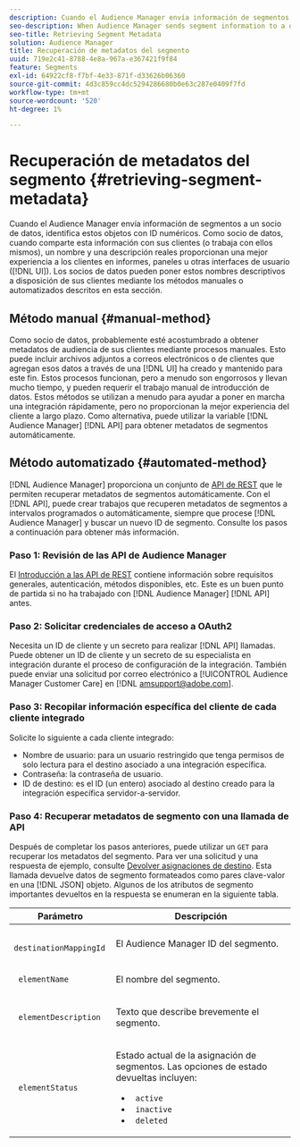 ```yaml
---
description: Cuando el Audience Manager envía información de segmentos a un socio de datos, identifica estos objetos con ID numéricos. Como socio de datos, cuando comparte esta información con sus clientes (o trabaja con ellos mismos), un nombre y una descripción reales proporcionan una mejor experiencia a los clientes en informes, paneles u otras interfaces de usuario (IU). Los socios de datos pueden poner estos nombres descriptivos a disposición de sus clientes mediante los métodos manuales o automatizados descritos en esta sección.
seo-description: When Audience Manager sends segment information to a data partner, it identifies these objects with numeric IDs. As a data partner, when you share this information with your customers (or work with it yourself), an actual name and description provide a better experience for customers in reports, dashboards, or other user interfaces (UI). Data partners can make these friendly names available to their customers with either the manual or automated methods described in this section.
seo-title: Retrieving Segment Metadata
solution: Audience Manager
title: Recuperación de metadatos del segmento
uuid: 719e2c41-8788-4e8a-967a-e367421f9f84
feature: Segments
exl-id: 64922cf8-f7bf-4e33-871f-d33626b06360
source-git-commit: 4d3c859cc4dc5294286680b0e63c287e0409f7fd
workflow-type: tm+mt
source-wordcount: '520'
ht-degree: 1%

---
```


# Recuperación de metadatos del segmento {#retrieving-segment-metadata}

Cuando el Audience Manager envía información de segmentos a un socio de datos, identifica estos objetos con ID numéricos. Como socio de datos, cuando comparte esta información con sus clientes (o trabaja con ellos mismos), un nombre y una descripción reales proporcionan una mejor experiencia a los clientes en informes, paneles u otras interfaces de usuario ([!DNL UI]). Los socios de datos pueden poner estos nombres descriptivos a disposición de sus clientes mediante los métodos manuales o automatizados descritos en esta sección.

## Método manual {#manual-method}

Como socio de datos, probablemente esté acostumbrado a obtener metadatos de audiencia de sus clientes mediante procesos manuales. Esto puede incluir archivos adjuntos a correos electrónicos o de clientes que agregan esos datos a través de una [!DNL UI] ha creado y mantenido para este fin. Estos procesos funcionan, pero a menudo son engorrosos y llevan mucho tiempo, y pueden requerir el trabajo manual de introducción de datos. Estos métodos se utilizan a menudo para ayudar a poner en marcha una integración rápidamente, pero no proporcionan la mejor experiencia del cliente a largo plazo. Como alternativa, puede utilizar la variable [!DNL Audience Manager] [!DNL API] para obtener metadatos de segmentos automáticamente.

## Método automatizado {#automated-method}

[!DNL Audience Manager] proporciona un conjunto de [API de REST](../../api/rest-api-main/rest-api-main.md) que le permiten recuperar metadatos de segmentos automáticamente. Con el [!DNL API], puede crear trabajos que recuperen metadatos de segmentos a intervalos programados o automáticamente, siempre que procese [!DNL Audience Manager] y buscar un nuevo ID de segmento. Consulte los pasos a continuación para obtener más información.

### Paso 1: Revisión de las API de Audience Manager

El [Introducción a las API de REST](../../api/rest-api-main/aam-api-getting-started.md) contiene información sobre requisitos generales, autenticación, métodos disponibles, etc. Este es un buen punto de partida si no ha trabajado con [!DNL Audience Manager] [!DNL API] antes.

### Paso 2: Solicitar credenciales de acceso a OAuth2

Necesita un ID de cliente y un secreto para realizar [!DNL API] llamadas. Puede obtener un ID de cliente y un secreto de su especialista en integración durante el proceso de configuración de la integración. También puede enviar una solicitud por correo electrónico a [!UICONTROL Audience Manager Customer Care] en [!DNL amsupport@adobe.com].

### Paso 3: Recopilar información específica del cliente de cada cliente integrado

Solicite lo siguiente a cada cliente integrado:

* Nombre de usuario: para un usuario restringido que tenga permisos de solo lectura para el destino asociado a una integración específica.
* Contraseña: la contraseña de usuario.
* ID de destino: es el ID (un entero) asociado al destino creado para la integración específica servidor-a-servidor.

### Paso 4: Recuperar metadatos de segmento con una llamada de API

Después de completar los pasos anteriores, puede utilizar un `GET` para recuperar los metadatos del segmento. Para ver una solicitud y una respuesta de ejemplo, consulte [Devolver asignaciones de destino](../../api/rest-api-main/aam-api-destinations/aam-api-retrieve-destinations.md#return-dest-mappings). Esta llamada devuelve datos de segmento formateados como pares clave-valor en una [!DNL JSON] objeto. Algunos de los atributos de segmento importantes devueltos en la respuesta se enumeran en la siguiente tabla.

<table id="table_446384AE9A36408A9C570CB7DB72C3D6"> 
 <thead> 
  <tr> 
   <th colname="col1" class="entry"> Parámetro </th> 
   <th colname="col2" class="entry"> Descripción </th> 
  </tr> 
 </thead>
 <tbody> 
  <tr> 
   <td colname="col1"> <p> <code> destinationMappingId</code> </p> </td> 
   <td colname="col2"> <p>El <span class="keyword"> Audience Manager</span> ID del segmento. </p> </td> 
  </tr> 
  <tr> 
   <td colname="col1"> <p> <code> elementName</code> </p> </td> 
   <td colname="col2"> <p>El nombre del segmento. </p> </td> 
  </tr> 
  <tr> 
   <td colname="col1"> <p> <code> elementDescription</code> </p> </td> 
   <td colname="col2"> <p>Texto que describe brevemente el segmento. </p> </td> 
  </tr> 
  <tr> 
   <td colname="col1"> <p> <code> elementStatus</code> </p> </td> 
   <td colname="col2"> <p>Estado actual de la asignación de segmentos. Las opciones de estado devueltas incluyen: </p> 
    <ul id="ul_BA3A1F5A773D4ECD9A1A3A1118BDDA8A"> 
     <li id="li_A12B858BD0AD4F35BCD50A4D113D86FF"> <code> active</code> </li> 
     <li id="li_98C04A861C2D4364B5FBD24498E8E9C5"> <code> inactive</code> </li> 
     <li id="li_1913A10948894FF3B507C0A3FE775CC1"> <code> deleted</code> </li> 
    </ul> </td> 
  </tr> 
 </tbody> 
</table>
